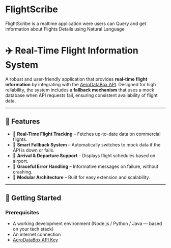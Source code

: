 # FlightScribe
FlightScribe is a realtime application were users can Query and get information about Flights Details using Natural Language 

# ✈️ Real-Time Flight Information System

A robust and user-friendly application that provides **real-time flight information** by integrating with the [AeroDataBox API](https://rapidapi.com/aedbx-aedbx/api/aerodatabox). Designed for high reliability, the system includes a **fallback mechanism** that uses a mock database when API requests fail, ensuring consistent availability of flight data.

---

## 📌 Features

- 🔄 **Real-Time Flight Tracking** – Fetches up-to-date data on commercial flights.
- 🧠 **Smart Fallback System** – Automatically switches to mock data if the API is down or fails.
- 🛬 **Arrival & Departure Support** – Displays flight schedules based on airport.
- 🚫 **Graceful Error Handling** – Informative messages on failure, without crashing.
- 🧩 **Modular Architecture** – Built for easy extension and scalability.

---

## 🚀 Getting Started

### Prerequisites

- A working development environment (Node.js / Python / Java — based on your tech stack)
- An internet connection
- [AeroDataBox API Key](https://rapidapi.com/aedbx-aedbx/api/aerodatabox)


